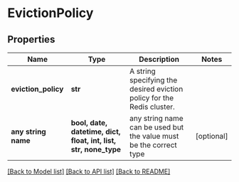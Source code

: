 # EvictionPolicy


## Properties
Name | Type | Description | Notes
------------ | ------------- | ------------- | -------------
**eviction_policy** | **str** | A string specifying the desired eviction policy for the Redis cluster. | 
**any string name** | **bool, date, datetime, dict, float, int, list, str, none_type** | any string name can be used but the value must be the correct type | [optional]

[[Back to Model list]](../README.md#documentation-for-models) [[Back to API list]](../README.md#documentation-for-api-endpoints) [[Back to README]](../README.md)


